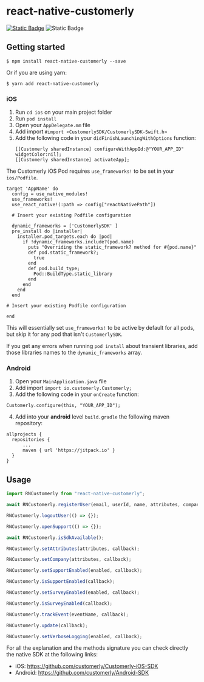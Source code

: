 # react-native-customerly

[![Static Badge](https://img.shields.io/badge/npm-1.2.1-red?logo=npm&link=https%3A%2F%2Fwww.npmjs.com%2Fpackage%2Freact-native-customerly)](https://www.npmjs.com/package/react-native-customerly) ![Static Badge](https://img.shields.io/badge/typescript-supported-blue?logo=typescript&link=https%3A%2F%2Fwww.npmjs.com%2Fpackage%2Freact-native-customerly)


## Getting started

`$ npm install react-native-customerly --save`

Or if you are using yarn:

`$ yarn add react-native-customerly`

### iOS

1. Run `cd ios` on your main project folder
2. Run `pod install`
3. Open your `AppDelegate.mm` file
4. Add import `#import <CustomerlySDK/CustomerlySDK-Swift.h>`
5. Add the following code in your `didFinishLaunchingWithOptions` function:
   ```
   [[Customerly sharedInstance] configureWithAppId:@"YOUR_APP_ID" widgetColor:nil];
   [[Customerly sharedInstance] activateApp];
   ```

The Customerly iOS Pod requires `use_frameworks!` to be set in your `ios/Podfile`.

```
target 'AppName' do
  config = use_native_modules!
  use_frameworks!
  use_react_native!(:path => config["reactNativePath"])

  # Insert your existing Podfile configuration

  dynamic_frameworks = ['CustomerlySDK' ]
  pre_install do |installer|
    installer.pod_targets.each do |pod|
      if !dynamic_frameworks.include?(pod.name)
        puts "Overriding the static_framework? method for #{pod.name}"
        def pod.static_framework?;
          true
        end
        def pod.build_type;
          Pod::BuildType.static_library
        end
      end
    end
  end
  
# Insert your existing Podfile configuration

end
```

This will essentially set `use_frameworks!` to be active by default for all pods, but skip it for any pod that isn't `CustomerlySDK`.

If you get any errors when running `pod install` about transient libraries, add those libraries names to the `dynamic_frameworks` array.

### Android

1. Open your `MainApplication.java` file
2. Add import `import io.customerly.Customerly;`
3. Add the following code in your `onCreate` function:
  ```
  Customerly.configure(this, "YOUR_APP_ID");
  ```
4. Add into your **android** level `build.gradle` the following maven repository:
  ```
  allprojects {
    repositories {
        ...
        maven { url 'https://jitpack.io' }
    }
  }
  ```

## Usage

```javascript
import RNCustomerly from "react-native-customerly";

await RNCustomerly.registerUser(email, userId, name, attributes, company);

RNCustomerly.logoutUser(() => {});

RNCustomerly.openSupport(() => {});

await RNCustomerly.isSdkAvailable();

RNCustomerly.setAttributes(attributes, callback);

RNCustomerly.setCompany(attributes, callback);

RNCustomerly.setSupportEnabled(enabled, callback);

RNCustomerly.isSupportEnabled(callback);

RNCustomerly.setSurveyEnabled(enabled, callback);

RNCustomerly.isSurveyEnabled(callback);

RNCustomerly.trackEvent(eventName, callback);

RNCustomerly.update(callback);

RNCustomerly.setVerboseLogging(enabled, callback);
```

For all the explanation and the methods signature you can check directly the native SDK at the following links:
 - iOS: https://github.com/customerly/Customerly-iOS-SDK
 - Android: https://github.com/customerly/Android-SDK
